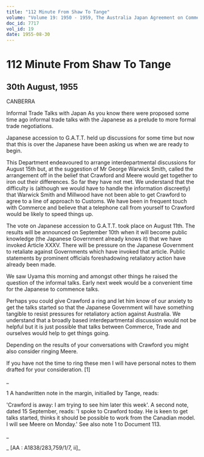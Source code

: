 ```yaml
---
title: "112 Minute From Shaw To Tange"
volume: "Volume 19: 1950 - 1959, The Australia Japan Agreement on Commerce"
doc_id: 7717
vol_id: 19
date: 1955-08-30
---
```


# 112 Minute From Shaw To Tange

## 30th August, 1955

CANBERRA

Informal Trade Talks with Japan As you know there were proposed some time ago informal trade talks with the Japanese as a prelude to more formal trade negotiations.

Japanese accession to G.A.T.T. held up discussions for some time but now that this is over the Japanese have been asking us when we are ready to begin.

This Department endeavoured to arrange interdepartmental discussions for August 15th but, at the suggestion of Mr George Warwick Smith, called the arrangement off in the belief that Crawford and Meere would get together to iron out their differences. So far they have not met. We understand that the difficulty is (although we would have to handle the information discreetly) that Warwick Smith and Millwood have not been able to get Crawford to agree to a line of approach to Customs. We have been in frequent touch with Commerce and believe that a telephone call from yourself to Crawford would be likely to speed things up.

The vote on Japanese accession to G.A.T.T. took place on August 11th. The results will be announced on September 10th when it will become public knowledge (the Japanese Government already knows it) that we have invoked Article XXXV. There will be pressure on the Japanese Government to retaliate against Governments which have invoked that article. Public statements by prominent officials foreshadowing retaliatory action have already been made.

We saw Uyama this morning and amongst other things he raised the question of the informal talks. Early next week would be a convenient time for the Japanese to commence talks.

Perhaps you could give Crawford a ring and let him know of our anxiety to get the talks started so that the Japanese Government will have something tangible to resist pressures for retaliatory action against Australia. We understand that a broadly based interdepartmental discussion would not be helpful but it is just possible that talks between Commerce, Trade and ourselves would help to get things going.

Depending on the results of your conversations with Crawford you might also consider ringing Meere.

If you have not the time to ring these men I will have personal notes to them drafted for your consideration. [1]

_

1 A handwritten note in the margin, initialled by Tange, reads:

'Crawford is away: I am trying to see him later this week'. A second note, dated 15 September, reads: 'I spoke to Crawford today. He is keen to get talks started, thinks it should be possible to work from the Canadian model. I will see Meere on Monday.' See also note 1 to Document 113.

_

_ [AA : A1838/283,759/1/7, ii]_
